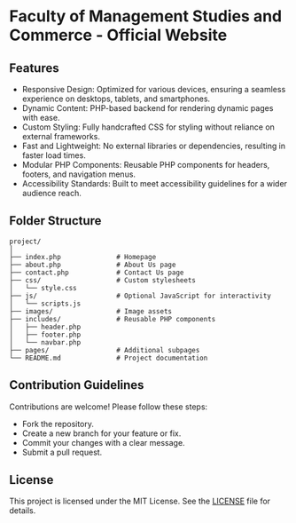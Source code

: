 Faculty of Management Studies and Commerce - Official Website
=============================================================
## Features
- Responsive Design: Optimized for various devices, ensuring a seamless experience on desktops, tablets, and smartphones.
- Dynamic Content: PHP-based backend for rendering dynamic pages with ease.
- Custom Styling: Fully handcrafted CSS for styling without reliance on external frameworks.
- Fast and Lightweight: No external libraries or dependencies, resulting in faster load times.
- Modular PHP Components: Reusable PHP components for headers, footers, and navigation menus.
- Accessibility Standards: Built to meet accessibility guidelines for a wider audience reach.

## Folder Structure
```
project/
│
├── index.php              # Homepage
├── about.php              # About Us page
├── contact.php            # Contact Us page
├── css/                   # Custom stylesheets
│   └── style.css
├── js/                    # Optional JavaScript for interactivity
│   └── scripts.js
├── images/                # Image assets
├── includes/              # Reusable PHP components
│   ├── header.php
│   ├── footer.php
│   └── navbar.php
├── pages/                 # Additional subpages
└── README.md              # Project documentation
```

## Contribution Guidelines
Contributions are welcome! Please follow these steps:

- Fork the repository.
- Create a new branch for your feature or fix.
- Commit your changes with a clear message.
- Submit a pull request.

## License
This project is licensed under the MIT License. See the [LICENSE](LICENSE) file for details.
